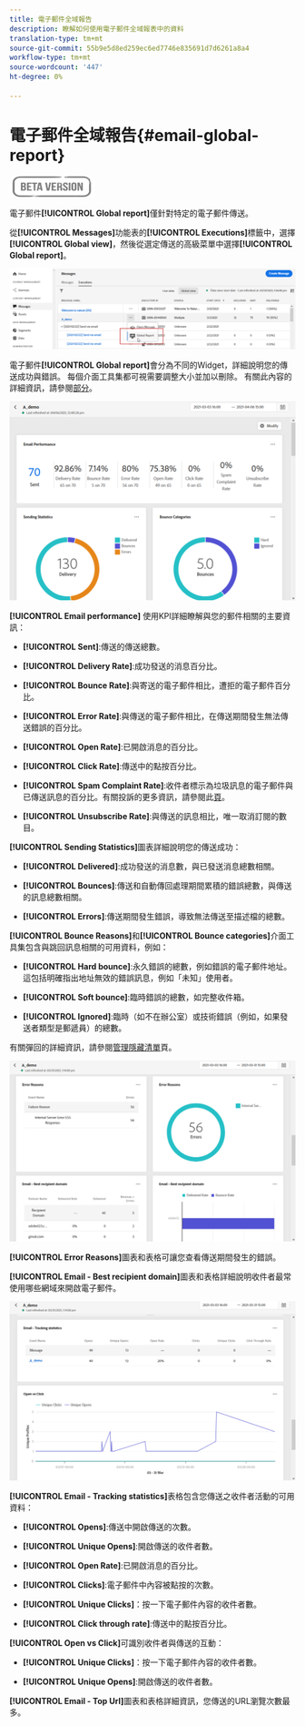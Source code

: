 ```yaml
---
title: 電子郵件全域報告
description: 瞭解如何使用電子郵件全域報表中的資料
translation-type: tm+mt
source-git-commit: 55b9e5d8ed259ec6ed7746e835691d7d6261a8a4
workflow-type: tm+mt
source-wordcount: '447'
ht-degree: 0%

---
```


# 電子郵件全域報告{#email-global-report}

![](../assets/do-not-localize/badge.png)

電子郵件&#x200B;**[!UICONTROL Global report]**&#x200B;僅針對特定的電子郵件傳送。

從&#x200B;**[!UICONTROL Messages]**&#x200B;功能表的&#x200B;**[!UICONTROL Executions]**&#x200B;標籤中，選擇&#x200B;**[!UICONTROL Global view]**，然後從選定傳送的高級菜單中選擇&#x200B;**[!UICONTROL Global report]**。

![](../assets/global_report_3.png)

電子郵件&#x200B;**[!UICONTROL Global report]**&#x200B;會分為不同的Widget，詳細說明您的傳送成功與錯誤。 每個介面工具集都可視需要調整大小並加以刪除。 有關此內容的詳細資訊，請參閱[部分](global-report.md#modify-dashboard)。

![](../assets/global_report_4.png)

**[!UICONTROL Email performance]** 使用KPI詳細瞭解與您的郵件相關的主要資訊：

* **[!UICONTROL Sent]**:傳送的傳送總數。

* **[!UICONTROL Delivery Rate]**:成功發送的消息百分比。

* **[!UICONTROL Bounce Rate]**:與寄送的電子郵件相比，遭拒的電子郵件百分比。

* **[!UICONTROL Error Rate]**:與傳送的電子郵件相比，在傳送期間發生無法傳送錯誤的百分比。

* **[!UICONTROL Open Rate]**:已開啟消息的百分比。

* **[!UICONTROL Click Rate]**:傳送中的點按百分比。

* **[!UICONTROL Spam Complaint Rate]**:收件者標示為垃圾訊息的電子郵件與已傳送訊息的百分比。有關投訴的更多資訊，請參閱此[頁](https://experienceleague.adobe.com/docs/deliverability-learn/deliverability-best-practice-guide/metrics-for-deliverability/complaints.html#metrics-for-deliverability)。

* **[!UICONTROL Unsubscribe Rate]**:與傳送的訊息相比，唯一取消訂閱的數目。

**[!UICONTROL Sending Statistics]**&#x200B;圖表詳細說明您的傳送成功：

* **[!UICONTROL Delivered]**:成功發送的消息數，與已發送消息總數相關。

* **[!UICONTROL Bounces]**:傳送和自動傳回處理期間累積的錯誤總數，與傳送的訊息總數相關。

* **[!UICONTROL Errors]**:傳送期間發生錯誤，導致無法傳送至描述檔的總數。

**[!UICONTROL Bounce Reasons]**&#x200B;和&#x200B;**[!UICONTROL Bounce categories]**&#x200B;介面工具集包含與跳回訊息相關的可用資料，例如：

* **[!UICONTROL Hard bounce]**:永久錯誤的總數，例如錯誤的電子郵件地址。這包括明確指出地址無效的錯誤訊息，例如「未知」使用者。

* **[!UICONTROL Soft bounce]**:臨時錯誤的總數，如完整收件箱。

* **[!UICONTROL Ignored]**:臨時（如不在辦公室）或技術錯誤（例如，如果發送者類型是郵遞員）的總數。

有關彈回的詳細資訊，請參閱[管理隱藏清單](../suppression-lists.md)頁。

![](../assets/global_report_5.png)

**[!UICONTROL Error Reasons]**&#x200B;圖表和表格可讓您查看傳送期間發生的錯誤。

**[!UICONTROL Email - Best recipient domain]**&#x200B;圖表和表格詳細說明收件者最常使用哪些網域來開啟電子郵件。

![](../assets/global_report_6.png)

**[!UICONTROL Email - Tracking statistics]**&#x200B;表格包含您傳送之收件者活動的可用資料：

* **[!UICONTROL Opens]**:傳送中開啟傳送的次數。

* **[!UICONTROL Unique Opens]**:開啟傳送的收件者數。

* **[!UICONTROL Open Rate]**:已開啟消息的百分比。

* **[!UICONTROL Clicks]**:電子郵件中內容被點按的次數。

* **[!UICONTROL Unique Clicks]**：按一下電子郵件內容的收件者數。

* **[!UICONTROL Click through rate]**:傳送中的點按百分比。

**[!UICONTROL Open vs Click]**&#x200B;可識別收件者與傳送的互動：

* **[!UICONTROL Unique Clicks]**：按一下電子郵件內容的收件者數。

* **[!UICONTROL Unique Opens]**:開啟傳送的收件者數。

**[!UICONTROL Email - Top Url]**&#x200B;圖表和表格詳細資訊，您傳送的URL瀏覽次數最多。
